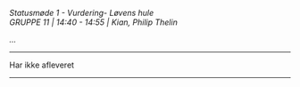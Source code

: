 *Statusmøde 1 - Vurdering- Løvens hule*   
*GRUPPE 11 | 14:40 - 14:55 | Kian, Philip Thelin*   

*...*

----------------------------------------------------------------------------------

Har ikke afleveret

----------------------------------------------------------------------------------
